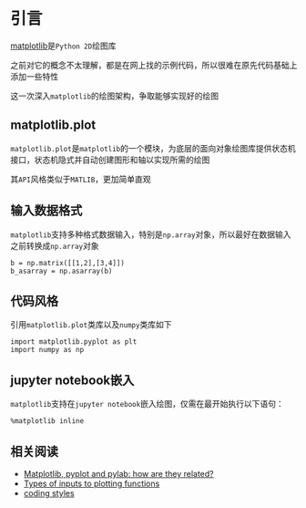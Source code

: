 
# 引言

[matplotlib](https://matplotlib.org/index.html)是`Python 2D`绘图库

之前对它的概念不太理解，都是在网上找的示例代码，所以很难在原先代码基础上添加一些特性

这一次深入`matplotlib`的绘图架构，争取能够实现好的绘图

## matplotlib.plot

`matplotlib.plot`是`matplotlib`的一个模块，为底层的面向对象绘图库提供状态机接口，状态机隐式并自动创建图形和轴以实现所需的绘图

其`API`风格类似于`MATLIB`，更加简单直观

## 输入数据格式

`matplotlib`支持多种格式数据输入，特别是`np.array`对象，所以最好在数据输入之前转换成`np.array`对象

```
b = np.matrix([[1,2],[3,4]])
b_asarray = np.asarray(b)
```

## 代码风格

引用`matplotlib.plot`类库以及`numpy`类库如下

```
import matplotlib.pyplot as plt
import numpy as np
```

## jupyter notebook嵌入

`matplotlib`支持在`jupyter notebook`嵌入绘图，仅需在最开始执行以下语句：

```
%matplotlib inline
```

## 相关阅读

* [Matplotlib, pyplot and pylab: how are they related?](https://matplotlib.org/tutorials/introductory/usage.html#matplotlib-pyplot-and-pylab-how-are-they-related)
* [Types of inputs to plotting functions](https://matplotlib.org/tutorials/introductory/usage.html#types-of-inputs-to-plotting-functions)
* [coding styles](https://matplotlib.org/tutorials/introductory/usage.html#coding-styles)